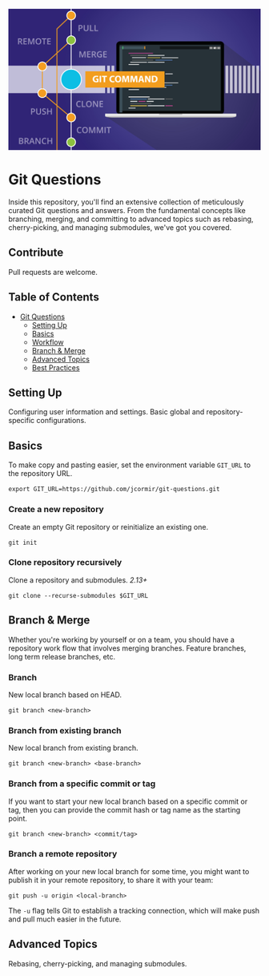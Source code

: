 ![Cover Image](cover.jpg)

# Git Questions
Inside this repository, you'll find an extensive collection of meticulously curated Git questions and answers. From the fundamental concepts like branching, merging, and committing to advanced topics such as rebasing, cherry-picking, and managing submodules, we've got you covered.

## Contribute
Pull requests are welcome.

## Table of Contents
- [Git Questions](#git-questions)
  - [Setting Up](#setting-up)
  - [Basics](#basics)
  - [Workflow](#workflow)
  - [Branch & Merge](#branch--merge)
  - [Advanced Topics](#advanced-topics)
  - [Best Practices](#best-practices)

## Setting Up
Configuring user information and settings. Basic global and repository-specific configurations.

## Basics
To make copy and pasting easier, set the environment variable `GIT_URL` to the repository URL.

```
export GIT_URL=https://github.com/jcormir/git-questions.git
```

### Create a new repository
Create an empty Git repository or reinitialize an existing one.

```
git init
```

### Clone repository recursively
Clone a repository and submodules. *2.13+*

```
git clone --recurse-submodules $GIT_URL
```

## Branch & Merge
Whether you're working by yourself or on a team, you should have a repository work flow
that involves merging branches. Feature branches, long term release branches, etc.

### Branch
New local branch based on HEAD.

```
git branch <new-branch>
```

### Branch from existing branch
New local branch from existing branch.

```
git branch <new-branch> <base-branch>
```

### Branch from a specific commit or tag
If you want to start your new local branch based on a specific commit or tag, then
you can provide the commit hash or tag name as the starting point.

```
git branch <new-branch> <commit/tag>
```

### Branch a remote repository
After working on your new local branch for some time, you might want to publish it in your
remote repository, to share it with your team:

```
git push -u origin <local-branch>
```

The `-u` flag tells Git to establish a tracking connection, which will make push and pull much
easier in the future.

## Advanced Topics
Rebasing, cherry-picking, and managing submodules.